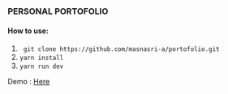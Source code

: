 ### PERSONAL PORTOFOLIO

#### How to use:

1.  ```  git clone https://github.com/masnasri-a/portofolio.git ```
2.  ``` yarn install ```
3. ``` yarn run dev ```

Demo :
[Here](https://portofolio-q2h2w44mv-masnasri-a.vercel.app/)
